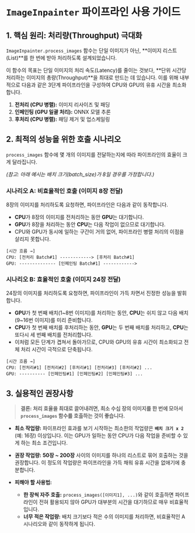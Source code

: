 # `ImageInpainter` 파이프라인 사용 가이드

## 1. 핵심 원리: 처리량(Throughput) 극대화

`ImageInpainter.process_images` 함수는 단일 이미지가 아닌, **이미지 리스트(List)**를 한 번에 받아 처리하도록 설계되었습니다.

이 함수의 목표는 단일 이미지의 처리 속도(Latency)를 줄이는 것보다, **단위 시간당 처리하는 이미지의 총량(Throughput)**을 최대로 만드는 데 있습니다. 이를 위해 내부적으로 다음과 같은 3단계 파이프라인을 구성하여 CPU와 GPU의 유휴 시간을 최소화합니다.

1.  **전처리 (CPU 병렬):** 이미지 리사이즈 및 패딩
2.  **인페인팅 (GPU 일괄 처리):** ONNX 모델 추론
3.  **후처리 (CPU 병렬):** 패딩 제거 및 업스케일링

## 2. 최적의 성능을 위한 호출 시나리오

`process_images` 함수에 몇 개의 이미지를 전달하는지에 따라 파이프라인의 효율이 크게 달라집니다.

*(참고: 아래 예시는 배치 크기(batch_size)가 8일 경우를 가정합니다.)*

### 시나리오 A: 비효율적인 호출 (이미지 8장 전달)

8장의 이미지를 처리하도록 요청하면, 파이프라인은 다음과 같이 동작합니다.

-   **CPU**가 8장의 이미지를 전처리하는 동안 **GPU**는 대기합니다.
-   **GPU**가 8장을 처리하는 동안 **CPU**는 다음 작업이 없으므로 대기합니다.
-   CPU와 GPU가 동시에 일하는 구간이 거의 없어, 파이프라인 병렬 처리의 이점을 살리지 못합니다.

```
[시간 흐름 →]
CPU: [전처리 Batch#1] ------------> [후처리 Batch#1]
GPU: -------------- [인페인팅 Batch#1] ------------>
```

### 시나리오 B: 효율적인 호출 (이미지 24장 전달)

24장의 이미지를 처리하도록 요청하면, 파이프라인이 가득 차면서 진정한 성능을 발휘합니다.

-   **GPU**가 첫 번째 배치(1~8번 이미지)를 처리하는 동안, **CPU**는 쉬지 않고 다음 배치(9~16번 이미지)를 미리 준비합니다.
-   **CPU**가 첫 번째 배치를 후처리하는 동안, **GPU**는 두 번째 배치를 처리하고, **CPU**는 또다시 세 번째 배치를 전처리합니다.
-   이처럼 모든 단계가 겹쳐서 돌아가므로, CPU와 GPU의 유휴 시간이 최소화되고 전체 처리 시간이 극적으로 단축됩니다.

```
[시간 흐름 →]
CPU: [전처리#1] [전처리#2] [후처리#1] [전처리#3] [후처리#2] ...
GPU: ---------- [인페인팅#1] [인페인팅#2] [인페인팅#3] ...
```

## 3. 실용적인 권장사항

> **결론: 처리 효율을 최대로 끌어내려면, 최소 수십 장의 이미지를 한 번에 모아서 `process_images` 함수를 호출하는 것이 좋습니다.**

-   **최소 작업량:** 파이프라인 효과를 보기 시작하는 최소한의 작업량은 **`배치 크기 x 2`** (예: 16장) 이상입니다. 이는 GPU가 일하는 동안 CPU가 다음 작업을 준비할 수 있게 하는 최소 조건입니다.

-   **권장 작업량:** **50장 ~ 200장** 사이의 이미지를 하나의 리스트로 묶어 호출하는 것을 권장합니다. 이 정도의 작업량은 파이프라인을 가득 채워 유휴 시간을 없애기에 충분합니다.

-   **피해야 할 사용법:**
    -   **한 장씩 자주 호출:** `process_images([이미지1], ...)`와 같이 호출하면 파이프라인이 전혀 활용되지 않아 GPU가 대부분의 시간을 대기하므로 매우 비효율적입니다.
    -   **너무 적은 작업량:** 배치 크기보다 적은 수의 이미지를 처리하면, 비효율적인 A 시나리오와 같이 동작하게 됩니다.
